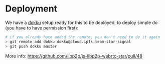 # Deployment

We have a [dokku](https://github.com/ipfs/ops-requests/issues/31) setup ready for this to be deployed, to deploy simple do (you have to have permission first):

```sh
# if you already have added the remote, you don't need to do it again
> git remote add dokku dokku@cloud.ipfs.team:star-signal
> git push dokku master
```

More info: https://github.com/libp2p/js-libp2p-webrtc-star/pull/48
